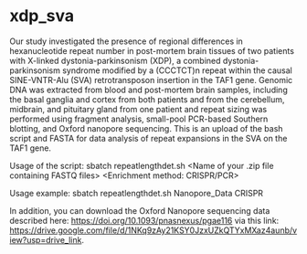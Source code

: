 # xdp_sva
Our study investigated the presence of regional differences in hexanucleotide repeat number in post-mortem brain tissues of two patients with X-linked dystonia-parkinsonism (XDP), a combined dystonia-parkinsonism syndrome modified by a (CCCTCT)n repeat within the causal SINE-VNTR-Alu (SVA) retrotransposon insertion in the TAF1 gene. 
Genomic DNA was extracted from blood and post-mortem brain samples, including the basal ganglia and cortex from both patients and from the cerebellum, midbrain,
and pituitary gland from one patient and repeat sizing was performed using fragment analysis, small-pool PCR-based Southern blotting, and Oxford nanopore sequencing.
This is an upload of the bash script and FASTA for data analysis of repeat expansions in the SVA on the TAF1 gene.

Usage of the script:
sbatch repeatlengthdet.sh <Name of your .zip file containing FASTQ files> <Enrichment method: CRISPR/PCR>

Usage example:
sbatch repeatlengthdet.sh Nanopore_Data CRISPR

In addition, you can download the Oxford Nanopore sequencing data described here: https://doi.org/10.1093/pnasnexus/pgae116 via this link: https://drive.google.com/file/d/1NKq9zAy21KSY0JzxUZkQTYxMXaz4aunb/view?usp=drive_link.

